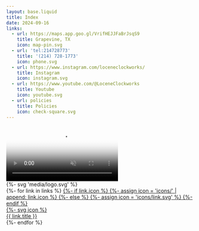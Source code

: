 ```yaml
---
layout: base.liquid
title: Index
date: 2024-09-16
links:
  - url: https://maps.app.goo.gl/VrifHEJJFaBrJsqS9
    title: Grapevine, TX
    icon: map-pin.svg
  - url: 'tel:214728773'
    title: '(214) 728-1773'
    icon: phone.svg
  - url: https://www.instagram.com/loceneclockworks/
    title: Instagram
    icon: instagram.svg
  - url: https://www.youtube.com/@LoceneClockworks
    title: Youtube
    icon: youtube.svg
  - url: policies
    title: Policies
    icon: check-square.svg
---
```

<div class="layout-home">
  <video
    aria-hidden="true"
    class="background-video"
    preload="auto"
    autoplay
    loop
    muted
    playsinline
    poster="/assets/media/clock.webp"
  >
    <source src="/assets/media/clock.mp4" type="video/mp4">
  </video>
  <div class="content">
    <div class="logo">
      {%- svg 'media/logo.svg' %}
    </div>
    <nav>
      {%- for link in links %}
        <a class="home-link" href="{{ link.url }}">
          {%- if link.icon %}
            {%- assign icon = 'icons/' | append: link.icon %}
          {%- else %}
            {%- assign icon = 'icons/link.svg' %}
          {%- endif %}
          <div class="link-icon">
            {%- svg icon %}
          </div>
          <div class="link-title">
            {{ link.title }}
          </div>
        </a>
      {%- endfor %}
    </nav>
  </div>
</div>
